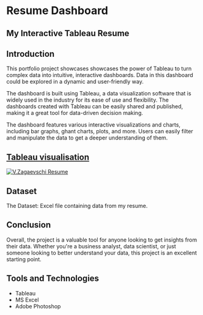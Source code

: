 # Resume Dashboard
## My Interactive Tableau Resume

## Introduction
This portfolio project showcases showcases the power of Tableau to turn complex data into intuitive, interactive dashboards. Data in this dashboard could be explored in a dynamic and user-friendly way.

The dashboard is built using Tableau, a data visualization software that is widely used in the industry for its ease of use and flexibility. The dashboards created with Tableau can be easily shared and published, making it a great tool for data-driven decision making.

The dashboard features various interactive visualizations and charts, including bar graphs, ghant charts, plots, and more. Users can easily filter and manipulate the data to get a deeper understanding of them.


## [Tableau visualisation](https://public.tableau.com/shared/Z4QD563HB?:display_count=n&:origin=viz_share_link)

<div class='tableauPlaceholder' id='viz1676316633857' style='position: relative'><noscript><a href='#'><img alt='V.Zagaevschi Resume ' src='https:&#47;&#47;public.tableau.com&#47;static&#47;images&#47;Z4&#47;Z4QD563HB&#47;1_rss.png' style='border: none' /></a></noscript><object class='tableauViz'  style='display:none;'><param name='host_url' value='https%3A%2F%2Fpublic.tableau.com%2F' /> <param name='embed_code_version' value='3' /> <param name='path' value='views&#47;VeaceslavZagaevschiResume&#47;V_ZagaevschiResume?:language=en-US&amp;:embed=true' /> <param name='toolbar' value='yes' /><param name='static_image' value='https:&#47;&#47;public.tableau.com&#47;static&#47;images&#47;Z4&#47;Z4QD563HB&#47;1.png' /> <param name='animate_transition' value='yes' /><param name='display_static_image' value='yes' /><param name='display_spinner' value='yes' /><param name='display_overlay' value='yes' /><param name='display_count' value='yes' /><param name='language' value='en-US' /></object></div>

## Dataset
The Dataset: Excel file containing data from my resume. 


## Conclusion

Overall, the project is a valuable tool for anyone looking to get insights from their data. Whether you're a business analyst, data scientist, or just someone looking to better understand your data, this project is an excellent starting point.

## Tools and Technologies

- Tableau
- MS Excel
- Adobe Photoshop
